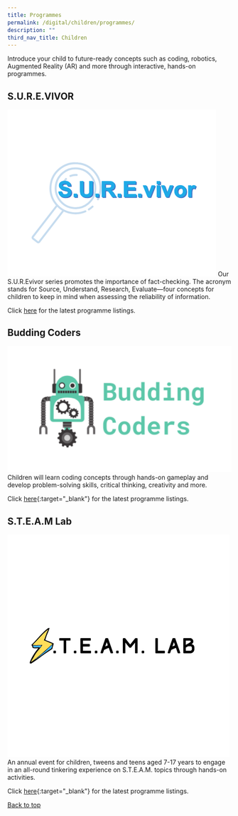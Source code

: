 ```yaml
---
title: Programmes
permalink: /digital/children/programmes/
description: ""
third_nav_title: Children
---
```

<style type="text/css">
/* Links */
.content a { color: #322987; }
.content a:focus,
.content a:hover { color: #28216c; }

/* Button Outline */
.bp-button { padding-left: 1.5rem; padding-right: 1.5rem; }
.bp-button.is-primary-outline { border: 1px solid #322987; color: #322987; background-color: transparent; text-decoration: none; }
.bp-button.is-primary-outline:focus,
.bp-button.is-primary-outline:hover { border: 1px solid #322987; color: #cff2e8; background-color: #322987; text-decoration: none; }

/* Responsive Iframe */
.responsive-iframe { position: absolute; top: 0; left: 0; bottom: 0; right: 0; width: 100%; height: 100%; }
.responsive-iframe-container { position: relative; overflow: hidden; width: 100%; }
.responsive-iframe-container.ratio-16by9 { padding-top: 56.25%; }
.responsive-iframe-container.ratio-4by3 { padding-top: 75%; }
.responsive-iframe-container.ratio-3by2 { padding-top: 66.66%; }
.responsive-iframe-container.ratio-1by1 { padding-top: 100%; }
</style>
Introduce your child to future-ready concepts such as coding, robotics, Augmented Reality (AR) and more through interactive, hands-on programmes.

## **S.U.R.E.VIVOR**
<img src="/images/digital/children/SUREvivor%20logo.png" alt="S.U.R.E.vivor logo">
Our S.U.R.Evivor series promotes the importance of fact-checking. The acronym stands for Source, Understand, Research, Evaluate—four concepts for children to keep in mind when assessing the reliability of information. 

Click [here](https://www.eventbrite.sg/o/golibrary-national-library-board-singapore-26735252849) for the latest programme listings.


## **Budding Coders**
![Alt text for image on Isomer site](/images/digital/Digital-Prog-Children-01b.png)
Children will learn coding concepts through hands-on gameplay and develop problem-solving skills, critical thinking, creativity and more.

Click [here](https://www.eventbrite.sg/o/golibrary-national-library-board-singapore-26735252849){:target="_blank"} for the latest programme listings.


## **S.T.E.A.M Lab** 
![Alt text for image on Isomer site](/images/digital/steamlab.jpg)
An annual event for children, tweens and teens aged 7-17 years to engage in an all-round tinkering experience on S.T.E.A.M. topics through hands-on activities.

Click [here](https://childrenandteens.nlb.gov.sg/events/steamlab2022/programmelineup){:target="_blank"} for the latest programme listings.

<p class="has-text-right margin--top--xl"><a href="#main-content">Back to top</a></p>